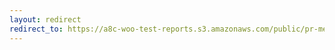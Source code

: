 ```yaml
---
layout: redirect
redirect_to: https://a8c-woo-test-reports.s3.amazonaws.com/public/pr-merge/44911/e2e/index.html
---
```

